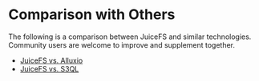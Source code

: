# Comparison with Others

The following is a comparison between JuiceFS and similar technologies. Community users are welcome to improve and supplement together.

- [JuiceFS vs. Alluxio](comparison/juicefs_vs_alluxio.md)
- [JuiceFS vs. S3QL](comparison/juicefs_vs_s3ql.md)
